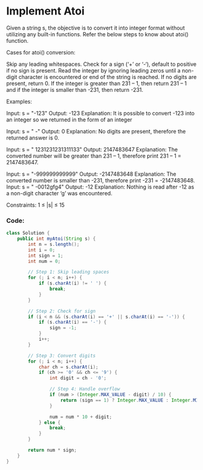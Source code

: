 # Implement Atoi

Given a string s, the objective is to convert it into integer format without utilizing any built-in functions. Refer the below steps to know about atoi() function.

Cases for atoi() conversion:

Skip any leading whitespaces.
Check for a sign (‘+’ or ‘-‘), default to positive if no sign is present.
Read the integer by ignoring leading zeros until a non-digit character is encountered or end of the string is reached. If no digits are present, return 0.
If the integer is greater than 231 – 1, then return 231 – 1 and if the integer is smaller than -231, then return -231.

Examples:

Input: s = "-123"
Output: -123
Explanation: It is possible to convert -123 into an integer so we returned in the form of an integer

Input: s = "  -"
Output: 0
Explanation: No digits are present, therefore the returned answer is 0.

Input: s = " 1231231231311133"
Output: 2147483647
Explanation: The converted number will be greater than 231 – 1, therefore print 231 – 1 = 2147483647.

Input: s = "-999999999999"
Output: -2147483648
Explanation: The converted number is smaller than -231, therefore print -231 = -2147483648.
Input: s = "  -0012gfg4"
Output: -12
Explanation: Nothing is read after -12 as a non-digit character ‘g’ was encountered.

Constraints:
1 ≤ |s| ≤ 15

### Code:
```java
class Solution {
    public int myAtoi(String s) {
        int n = s.length();
        int i = 0;
        int sign = 1;
        int num = 0;

        // Step 1: Skip leading spaces
        for (; i < n; i++) {
            if (s.charAt(i) != ' ') {
                break;
            }
        }

        // Step 2: Check for sign
        if (i < n && (s.charAt(i) == '+' || s.charAt(i) == '-')) {
            if (s.charAt(i) == '-') {
                sign = -1;
            }
            i++;
        }

        // Step 3: Convert digits
        for (; i < n; i++) {
            char ch = s.charAt(i);
            if (ch >= '0' && ch <= '9') {
                int digit = ch - '0';

                // Step 4: Handle overflow
                if (num > (Integer.MAX_VALUE - digit) / 10) {
                    return (sign == 1) ? Integer.MAX_VALUE : Integer.MIN_VALUE;
                }

                num = num * 10 + digit;
            } else {
                break;
            }
        }

        return num * sign;
    }
}

```